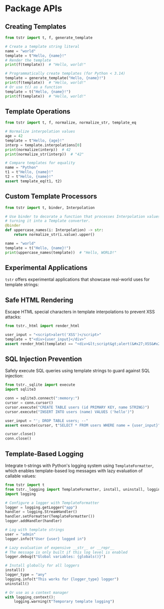 # Package APIs

## Creating Templates

```python
from tstr import t, f, generate_template

# Create a template string literal
name = "world"
template = t"Hello, {name}!"
# Render the template
print(f(template))  # "Hello, world!"

# Programmatically create templates (for Python < 3.14)
template = generate_template("Hello, {name}!")
print(f(template))  # "Hello, world!"
# Or use t() as a function
template = t("Hello, {name}!")
print(f(template))  # "Hello, world!"
```

## Template Operations

```python
from tstr import t, f, normalize, normalize_str, template_eq

# Normalize interpolation values
age = 42
template = t"Hello, {age}!"
interp = template.interpolations[0]
print(normalize(interp))  # 42
print(normalize_str(interp))  # "42"

# Compare templates for equality
name = "Python"
t1 = t"Hello, {name}!"
t2 = t"Hello, {name}!"
assert template_eq(t1, t2)
```

## Custom Template Processors

```python
from tstr import t, binder, Interpolation

# Use binder to decorate a function that processes Interpolation values,
# turning it into a Template converter.
@binder
def uppercase_names(i: Interpolation) -> str:
    return normalize_str(i.value).upper()

name = "world"
template = t("Hello, {name}!")
print(uppercase_names(template))  # "Hello, WORLD!"
```

## Experimental Applications

`tstr` offers experimental applications that showcase real-world uses for template strings:

## Safe HTML Rendering

Escape HTML special characters in template interpolations to prevent XSS attacks:

```python
from tstr._html import render_html

user_input = "<script>alert('XSS')</script>"
template = t"<div>{user_input}</div>"
assert render_html(template) == "<div>&lt;script&gt;alert(&#x27;XSS&#x27;)&lt;/script&gt;</div>"
```

## SQL Injection Prevention

Safely execute SQL queries using template strings to guard against SQL injection:

```python
from tstr._sqlite import execute
import sqlite3

conn = sqlite3.connect(":memory:")
cursor = conn.cursor()
cursor.execute("CREATE TABLE users (id PRIMARY KEY, name STRING)")
cursor.execute("INSERT INTO users (name) VALUES ('hello')")

user_input = "'; DROP TABLE users; --"
assert execute(cursor, t"SELECT * FROM users WHERE name = {user_input}").fetchone() is None

cursor.close()
conn.close()
```

## Template-Based Logging

Integrate t-strings with Python's logging system using `TemplateFormatter`, which enables template-based log messages with lazy evaluation of callable values:

```python
from tstr import t
from tstr._logging import TemplateFormatter, install, uninstall, logging_context
import logging

# Configure a logger with TemplateFormatter
logger = logging.getLogger("app")
handler = logging.StreamHandler()
handler.setFormatter(TemplateFormatter())
logger.addHandler(handler)

# Log with template strings
user = "admin"
logger.info(t"User {user} logged in")

# Lazy evaluation of expensive __str__ or __repr__
# The message is only built if this log level is enabled
logger.debug(t"Global variables: {globals()}")

# Install globally for all loggers
install()
logger_type = "any"
logging.info(t"This works for {logger_type} logger")
uninstall()

# Or use as a context manager
with logging_context():
    logging.warning(t"Temporary template logging")
```
